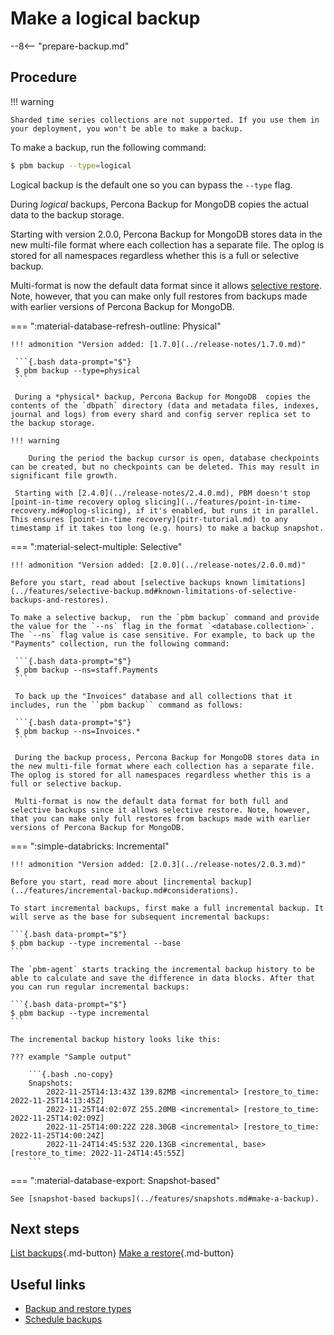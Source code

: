 # Make a logical backup

--8<-- "prepare-backup.md"

## Procedure

!!! warning

    Sharded time series collections are not supported. If you use them in your deployment, you won't be able to make a backup. 
 

To make a backup, run the following command:

```{.bash data-prompt="$"}
$ pbm backup --type=logical
```
     
Logical backup is the default one so you can bypass the `--type` flag. 

During *logical* backups, Percona Backup for MongoDB copies the actual data to the backup storage.

Starting with version 2.0.0, Percona Backup for MongoDB stores data in the new multi-file format where each collection has a separate file. The oplog is stored for all namespaces regardless whether this is a full or selective backup.

Multi-format is now the default data format since it allows [selective restore](restore.md). Note, however, that you can make only full restores from backups made with earlier versions of Percona Backup for MongoDB.




=== ":material-database-refresh-outline: Physical"
     
    !!! admonition "Version added: [1.7.0](../release-notes/1.7.0.md)" 

     ```{.bash data-prompt="$"}
     $ pbm backup --type=physical
     ```

     During a *physical* backup, Percona Backup for MongoDB  copies the contents of the `dbpath` directory (data and metadata files, indexes, journal and logs) from every shard and config server replica set to the backup storage. 
     
    !!! warning 

        During the period the backup cursor is open, database checkpoints can be created, but no checkpoints can be deleted. This may result in significant file growth.
    
     Starting with [2.4.0](../release-notes/2.4.0.md), PBM doesn't stop [point-in-time recovery oplog slicing](../features/point-in-time-recovery.md#oplog-slicing), if it's enabled, but runs it in parallel. This ensures [point-in-time recovery](pitr-tutorial.md) to any timestamp if it takes too long (e.g. hours) to make a backup snapshot.

=== ":material-select-multiple: Selective"

    !!! admonition "Version added: [2.0.0](../release-notes/2.0.0.md)"

    Before you start, read about [selective backups known limitations](../features/selective-backup.md#known-limitations-of-selective-backups-and-restores).

    To make a selective backup,  run the `pbm backup` command and provide the value for the `--ns` flag in the format `<database.collection>`. The `--ns` flag value is case sensitive. For example, to back up the "Payments" collection, run the following command:

     ```{.bash data-prompt="$"}
     $ pbm backup --ns=staff.Payments
     ```

     To back up the "Invoices" database and all collections that it includes, run the ``pbm backup`` command as follows:

     ```{.bash data-prompt="$"}
     $ pbm backup --ns=Invoices.*
     ```

     During the backup process, Percona Backup for MongoDB stores data in the new multi-file format where each collection has a separate file. The oplog is stored for all namespaces regardless whether this is a full or selective backup.

     Multi-format is now the default data format for both full and selective backups since it allows selective restore. Note, however, that you can make only full restores from backups made with earlier versions of Percona Backup for MongoDB. 

=== ":simple-databricks: Incremental"
    
    !!! admonition "Version added: [2.0.3](../release-notes/2.0.3.md)"

    Before you start, read more about [incremental backup](../features/incremental-backup.md#considerations).

    To start incremental backups, first make a full incremental backup. It will serve as the base for subsequent incremental backups:

    ```{.bash data-prompt="$"} 
    $ pbm backup --type incremental --base
    ```

    The `pbm-agent` starts tracking the incremental backup history to be able to calculate and save the difference in data blocks. After that you can run regular incremental backups:

    ```{.bash data-prompt="$"}
    $ pbm backup --type incremental
    ```

    The incremental backup history looks like this:

    ??? example "Sample output"

        ```{.bash .no-copy} 
        Snapshots:
            2022-11-25T14:13:43Z 139.82MB <incremental> [restore_to_time: 2022-11-25T14:13:45Z]
            2022-11-25T14:02:07Z 255.20MB <incremental> [restore_to_time: 2022-11-25T14:02:09Z]
            2022-11-25T14:00:22Z 228.30GB <incremental> [restore_to_time: 2022-11-25T14:00:24Z]
            2022-11-24T14:45:53Z 220.13GB <incremental, base> [restore_to_time: 2022-11-24T14:45:55Z]
        ```

=== ":material-database-export: Snapshot-based"

    See [snapshot-based backups](../features/snapshots.md#make-a-backup).


## Next steps

[List backups](../usage/list-backup.md){.md-button}
[Make a restore](restore.md){.md-button}

## Useful links

* [Backup and restore types](../features/backup-types.md)
* [Schedule backups](../usage/schedule-backup.md)

